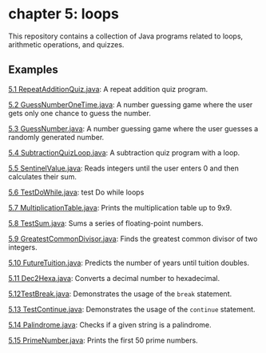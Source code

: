# chapter 5: loops

This repository contains a collection of Java programs related to loops, arithmetic operations, and quizzes.

## Examples

[5.1 RepeatAdditionQuiz.java](RepeatAdditionQuiz.java): A repeat addition quiz program.

[5.2 GuessNumberOneTime.java](GuessNumberOneTime.java): A number guessing game where the user gets only one chance to guess the number.

[5.3 GuessNumber.java](GuessNumber.java): A number guessing game where the user guesses a randomly generated number.

[5.4 SubtractionQuizLoop.java](SubtractionQuizLoop.java): A subtraction quiz program with a loop.

[5.5 SentinelValue.java](SentinelValue.java): Reads integers until the user enters 0 and then calculates their sum.

[5.6 TestDoWhile.java](TestDoWhile.java): test Do while loops

[5.7 MultiplicationTable.java](MultiplicationTable.java): Prints the multiplication table up to 9x9.

[5.8 TestSum.java](TestSum.java): Sums a series of floating-point numbers.

[5.9 GreatestCommonDivisor.java](GreatestCommonDivisor.java): Finds the greatest common divisor of two integers.

[5.10 FutureTuition.java](FutureTuition.java): Predicts the number of years until tuition doubles.

[5.11 Dec2Hexa.java](Dec2Hexa.java): Converts a decimal number to hexadecimal.

[5.12TestBreak.java](TestBreak.java): Demonstrates the usage of the `break` statement.

[5.13 TestContinue.java](TestContinue.java): Demonstrates the usage of the `continue` statement.

[5.14 Palindrome.java](Palindrome.java): Checks if a given string is a palindrome.

[5.15 PrimeNumber.java](PrimeNumber.java): Prints the first 50 prime numbers.
